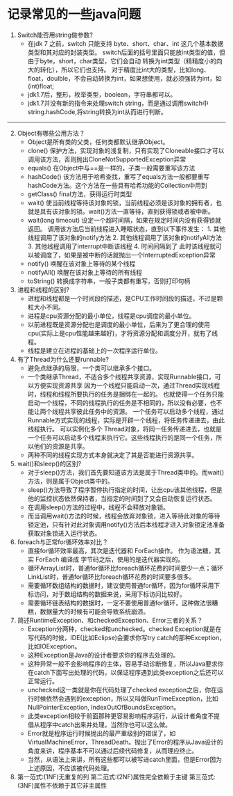 # 记录常见的一些java问题

1. Switch能否用string做参数?
    * 在jdk 7 之前，switch 只能支持 byte、short、char、int 这几个基本数据类型和其对应的封装类型。
switch后面的括号里面只能放int类型的值，但由于byte，short，char类型，它们会自动 转换为int类型（精精度小的向大的转化），所以它们也支持。
对于精度比int大的类型，比如long、float，doulble，不会自动转换为int，如果想使用，就必须强转为int，如(int)float;
    * jdk1.7后，整形，枚举类型，boolean，字符串都可以。
    * jdk1.7并没有新的指令来处理switch string，而是通过调用switch中string.hashCode,将string转换为int从而进行判断。
- - - -
2. Object有哪些公用方法？
    * Object是所有类的父类，任何类都默认继承Object。
    * clone()     保护方法，实现对象的浅复制，只有实现了Cloneable接口才可以调用该方法，否则抛出CloneNotSupportedException异常
    * equals()    在Object中与==是一样的，子类一般需要重写该方法
    * hashCode()  该方法用于哈希查找，重写了equals方法一般都要重写hashCode方法。这个方法在一些具有哈希功能的Collection中用到
    * getClass()  final方法，获得运行时类型
    * wait()      使当前线程等待该对象的锁，当前线程必须是该对象的拥有者，也就是具有该对象的锁。wait()方法一直等待，直到获得锁或者被中断。
    * wait(long timeout)
            设定一个超时间隔，如果在规定时间内没有获得锁就返回。 
            调用该方法后当前线程进入睡眠状态，直到以下事件发生： 
                1. 其他线程调用了该对象的notify方法 
                2. 其他线程调用了该对象的notifyAll方法 
                3. 其他线程调用了interrupt中断该线程 
                4. 时间间隔到了 
            此时该线程就可以被调度了，如果是被中断的话就抛出一个InterruptedException异常
    * notify()    唤醒在该对象上等待的某个线程 
    * notifyAll() 唤醒在该对象上等待的所有线程
    * toString()  转换成字符串，一般子类都有重写，否则打印句柄
3. 进程和线程的区别?
    * 进程和线程都是一个时间段的描述，是CPU工作时间段的描述，不过是颗粒大小不同。
    * 进程是cpu资源分配的最小单位，线程是cpu调度的最小单位。
    * 以前进程既是资源分配也是调度的最小单位，后来为了更合理的使用cpu(实际上是cpu性能越来越好)，才将资源分配和调度分开，就有了线程。
    * 线程是建立在进程的基础上的一次程序运行单位。
4. 有了Thread为什么还要runnable?
    * 避免点继承的局限，一个类可以继承多个接口。
    * 一个类继承Thread，不适合多个线程共享资源，实现Runnable接口，可以方便实现资源共享
因为一个线程只能启动一次，通过Thread实现线程时，线程和线程所要执行的任务是捆绑在一起的。
也就使得一个任务只能启动一个线程，不同的线程执行的任务是不相同的，所以没有必要，也不能让两个线程共享彼此任务中的资源。
一个任务可以启动多个线程，通过Runnable方式实现的线程，实际是开辟一个线程，将任务传递进去，由此线程执行。
可以实例化多个 Thread对象，将同一任务传递进去，也就是一个任务可以启动多个线程来执行它。这些线程执行的是同一个任务，所以他们的资源是共享。
    * 两种不同的线程实现方式本身就决定了其是否能进行资源共享。
5. wait()和sleep()的区别?
    * 对于sleep()方法，我们首先要知道该方法是属于Thread类中的。而wait()方法，则是属于Object类中的。
    * sleep()方法导致了程序暂停执行指定的时间，让出cpu该其他线程，但是他的监控状态依然保持者，当指定的时间到了又会自动恢复运行状态。
    * 在调用sleep()方法的过程中，线程不会释放对象锁。
    * 而当调用wait()方法的时候，线程会放弃对象锁，进入等待此对象的等待锁定池，只有针对此对象调用notify()方法后本线程才进入对象锁定池准备获取对象锁进入运行状态。
6. foreach与正常for循环效率对比？
    * 直接for循环效率最高，其次是迭代器和 ForEach操作。 作为语法糖，其实 ForEach 编译成 字节码之后，使用的是迭代器实现的。
    * 循环ArrayList时，普通for循环比foreach循环花费的时间要少一点；循环LinkList时，普通for循环比foreach循环花费的时间要多很多。 
    * 需要循环数组结构的数据时，建议使用普通for循环，因为for循环采用下标访问，对于数组结构的数据来说，采用下标访问比较好。 
    * 需要循环链表结构的数据时，一定不要使用普通for循环，这种做法很糟糕，数据量大的时候有可能会导致系统崩溃。    
7. 简述RuntimeException、和checkedException、Error三者的关系？
    * Exception分两种，checked和unchecked。checked Exception就是在写代码的时候，IDE(比如Eclipse)会要求你写try catch的那种Exception，比如IOException。
    * 这种Exception是Java的设计者要求你的程序去处理的。
    * 这种异常一般不会影响程序的主体，容易手动诊断修复，所以Java要求你在catch下面写出处理的代码，以保证程序遇到此类exception之后还可以正常运行。
    * unchecked这一类就是你在代码处理了checked exception之后，你在运行时候依然会遇到的exception，所以又叫做RunTimeException，比如NullPointerException, IndexOutOfBoundsException。
    * 此类exception相较于前面那种更容易影响程序运行，从设计者角度不提倡从程序中catch出来并处理，当然你也可以这么做。
    * Error就是程序运行时候抛出的最严重级别的错误了，如VirtualMachineError，ThreadDeath。抛出了Error的程序从Java设计的角度来讲，程序基本不可以通过后续代码修复，从而理应终止。
    * 当然，从语法上来讲，所有这些都可以被写进catch里面，但是Error因为上述原因，不应该被代码处理。
8. 第一范式:(1NF)无重复的列 第二范式:(2NF)属性完全依赖于主键 第三范式:(3NF)属性不依赖于其它非主属性 
